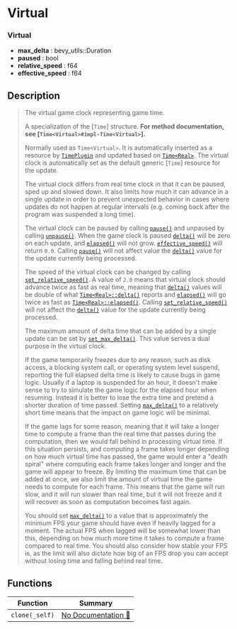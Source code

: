 # Virtual

### Virtual

- **max\_delta** : bevy\_utils::Duration
- **paused** : bool
- **relative\_speed** : f64
- **effective\_speed** : f64

## Description

>  The virtual game clock representing game time.
> 
>  A specialization of the [`Time`] structure. **For method documentation, see
>  [`Time<Virtual>#impl-Time<Virtual>`].**
> 
>  Normally used as `Time<Virtual>`. It is automatically inserted as a resource
>  by [`TimePlugin`](crate::TimePlugin) and updated based on
>  [`Time<Real>`](Real). The virtual clock is automatically set as the default
>  generic [`Time`] resource for the update.
> 
>  The virtual clock differs from real time clock in that it can be paused, sped up
>  and slowed down. It also limits how much it can advance in a single update
>  in order to prevent unexpected behavior in cases where updates do not happen
>  at regular intervals (e.g. coming back after the program was suspended a long time).
> 
>  The virtual clock can be paused by calling [`pause()`](Time::pause) and
>  unpaused by calling [`unpause()`](Time::unpause). When the game clock is
>  paused [`delta()`](Time::delta) will be zero on each update, and
>  [`elapsed()`](Time::elapsed) will not grow.
>  [`effective_speed()`](Time::effective_speed) will return `0.0`. Calling
>  [`pause()`](Time::pause) will not affect value the [`delta()`](Time::delta)
>  value for the update currently being processed.
> 
>  The speed of the virtual clock can be changed by calling
>  [`set_relative_speed()`](Time::set_relative_speed). A value of `2.0` means
>  that virtual clock should advance twice as fast as real time, meaning that
>  [`delta()`](Time::delta) values will be double of what
>  [`Time<Real>::delta()`](Time::delta) reports and
>  [`elapsed()`](Time::elapsed) will go twice as fast as
>  [`Time<Real>::elapsed()`](Time::elapsed). Calling
>  [`set_relative_speed()`](Time::set_relative_speed) will not affect the
>  [`delta()`](Time::delta) value for the update currently being processed.
> 
>  The maximum amount of delta time that can be added by a single update can be
>  set by [`set_max_delta()`](Time::set_max_delta). This value serves a dual
>  purpose in the virtual clock.
> 
>  If the game temporarily freezes due to any reason, such as disk access, a
>  blocking system call, or operating system level suspend, reporting the full
>  elapsed delta time is likely to cause bugs in game logic. Usually if a
>  laptop is suspended for an hour, it doesn't make sense to try to simulate
>  the game logic for the elapsed hour when resuming. Instead it is better to
>  lose the extra time and pretend a shorter duration of time passed. Setting
>  [`max_delta()`](Time::max_delta) to a relatively short time means that the
>  impact on game logic will be minimal.
> 
>  If the game lags for some reason, meaning that it will take a longer time to
>  compute a frame than the real time that passes during the computation, then
>  we would fall behind in processing virtual time. If this situation persists,
>  and computing a frame takes longer depending on how much virtual time has
>  passed, the game would enter a "death spiral" where computing each frame
>  takes longer and longer and the game will appear to freeze. By limiting the
>  maximum time that can be added at once, we also limit the amount of virtual
>  time the game needs to compute for each frame. This means that the game will
>  run slow, and it will run slower than real time, but it will not freeze and
>  it will recover as soon as computation becomes fast again.
> 
>  You should set [`max_delta()`](Time::max_delta) to a value that is
>  approximately the minimum FPS your game should have even if heavily lagged
>  for a moment. The actual FPS when lagged will be somewhat lower than this,
>  depending on how much more time it takes to compute a frame compared to real
>  time. You should also consider how stable your FPS is, as the limit will
>  also dictate how big of an FPS drop you can accept without losing time and
>  falling behind real time.

## Functions

| Function | Summary |
| --- | --- |
| `clone(_self)` | [No Documentation 🚧](./virtual/clone.md) |